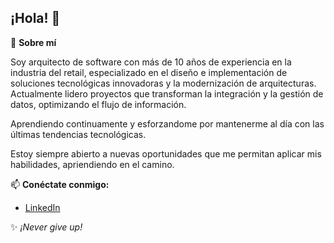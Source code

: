 ## ¡Hola! 👋

🚀 **Sobre mí**

Soy arquitecto de software con más de 10 años de experiencia en la industria del retail, especializado en el diseño e implementación de soluciones tecnológicas innovadoras y la modernización de arquitecturas. Actualmente lidero proyectos que transforman la integración y la gestión de datos, optimizando el flujo de información.

Aprendiendo continuamente y esforzandome por mantenerme al día con las últimas tendencias tecnológicas.

Estoy siempre abierto a nuevas oportunidades que me permitan aplicar mis habilidades, apriendiendo en el camino.

📫 **Conéctate conmigo:**
- [LinkedIn](https://www.linkedin.com/in/esteve-buisan-farr%C3%A9-8850a113/)  

✨ _¡Never give up!_
